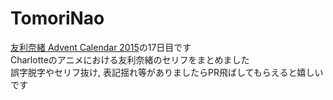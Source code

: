 # TomoriNao
[友利奈緒 Advent Calendar 2015](http://www.adventar.org/calendars/779)の17日目です  
Charlotteのアニメにおける友利奈緒のセリフをまとめました  
誤字脱字やセリフ抜け, 表記揺れ等がありましたらPR飛ばしてもらえると嬉しいです